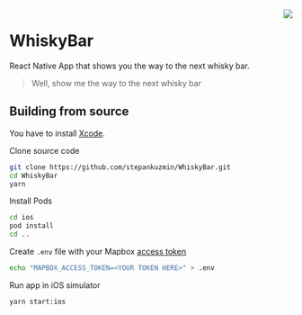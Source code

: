 <img align="right" src="https://raw.githubusercontent.com/stepankuzmin/WhiskyBar/master/screenshot.png">

# WhiskyBar

React Native App that shows you the way to the next whisky bar.

> Well, show me the way to the next whisky bar

## Building from source

You have to install [Xcode](https://developer.apple.com/xcode/).

Clone source code

```sh
git clone https://github.com/stepankuzmin/WhiskyBar.git
cd WhiskyBar
yarn
```

Install Pods

```sh
cd ios
pod install
cd ..
```

Create `.env` file with your Mapbox [access token](https://www.mapbox.com/account/access-tokens/)

```sh
echo "MAPBOX_ACCESS_TOKEN=<YOUR TOKEN HERE>" > .env
```

Run app in iOS simulator

```sh
yarn start:ios
```
